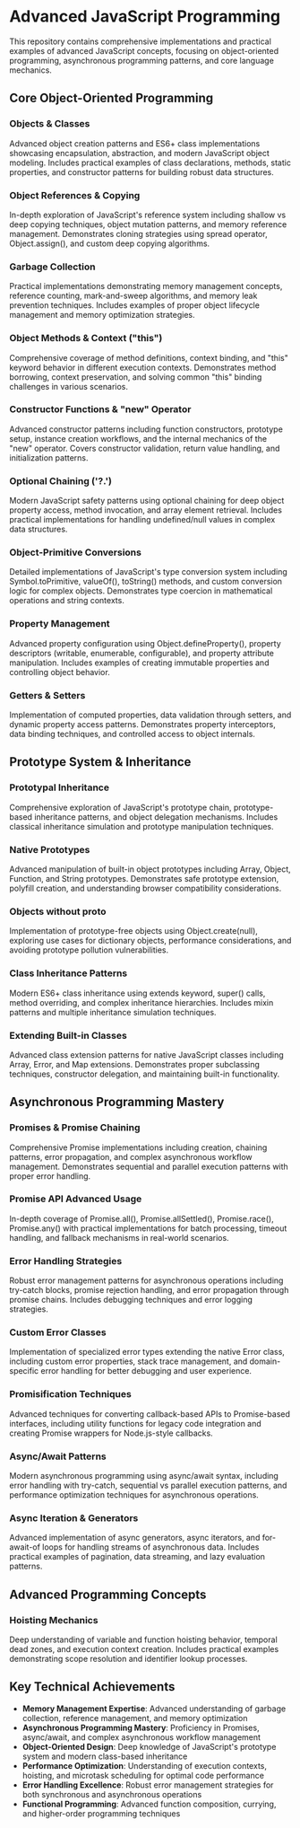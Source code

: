 # Advanced JavaScript Programming 

This repository contains comprehensive implementations and practical examples of advanced JavaScript concepts, focusing on object-oriented programming, asynchronous programming patterns, and core language mechanics.

## Core Object-Oriented Programming

### Objects & Classes
Advanced object creation patterns and ES6+ class implementations showcasing encapsulation, abstraction, and modern JavaScript object modeling. Includes practical examples of class declarations, methods, static properties, and constructor patterns for building robust data structures.

### Object References & Copying
In-depth exploration of JavaScript's reference system including shallow vs deep copying techniques, object mutation patterns, and memory reference management. Demonstrates cloning strategies using spread operator, Object.assign(), and custom deep copying algorithms.

### Garbage Collection
Practical implementations demonstrating memory management concepts, reference counting, mark-and-sweep algorithms, and memory leak prevention techniques. Includes examples of proper object lifecycle management and memory optimization strategies.

### Object Methods & Context ("this")
Comprehensive coverage of method definitions, context binding, and "this" keyword behavior in different execution contexts. Demonstrates method borrowing, context preservation, and solving common "this" binding challenges in various scenarios.

### Constructor Functions & "new" Operator
Advanced constructor patterns including function constructors, prototype setup, instance creation workflows, and the internal mechanics of the "new" operator. Covers constructor validation, return value handling, and initialization patterns.

### Optional Chaining ('?.')
Modern JavaScript safety patterns using optional chaining for deep object property access, method invocation, and array element retrieval. Includes practical implementations for handling undefined/null values in complex data structures.

### Object-Primitive Conversions
Detailed implementations of JavaScript's type conversion system including Symbol.toPrimitive, valueOf(), toString() methods, and custom conversion logic for complex objects. Demonstrates type coercion in mathematical operations and string contexts.

### Property Management
Advanced property configuration using Object.defineProperty(), property descriptors (writable, enumerable, configurable), and property attribute manipulation. Includes examples of creating immutable properties and controlling object behavior.

### Getters & Setters
Implementation of computed properties, data validation through setters, and dynamic property access patterns. Demonstrates property interceptors, data binding techniques, and controlled access to object internals.

## Prototype System & Inheritance

### Prototypal Inheritance
Comprehensive exploration of JavaScript's prototype chain, prototype-based inheritance patterns, and object delegation mechanisms. Includes classical inheritance simulation and prototype manipulation techniques.

### Native Prototypes
Advanced manipulation of built-in object prototypes including Array, Object, Function, and String prototypes. Demonstrates safe prototype extension, polyfill creation, and understanding browser compatibility considerations.

### Objects without __proto__
Implementation of prototype-free objects using Object.create(null), exploring use cases for dictionary objects, performance considerations, and avoiding prototype pollution vulnerabilities.

### Class Inheritance Patterns
Modern ES6+ class inheritance using extends keyword, super() calls, method overriding, and complex inheritance hierarchies. Includes mixin patterns and multiple inheritance simulation techniques.

### Extending Built-in Classes
Advanced class extension patterns for native JavaScript classes including Array, Error, and Map extensions. Demonstrates proper subclassing techniques, constructor delegation, and maintaining built-in functionality.

## Asynchronous Programming Mastery

### Promises & Promise Chaining
Comprehensive Promise implementations including creation, chaining patterns, error propagation, and complex asynchronous workflow management. Demonstrates sequential and parallel execution patterns with proper error handling.

### Promise API Advanced Usage
In-depth coverage of Promise.all(), Promise.allSettled(), Promise.race(), Promise.any() with practical implementations for batch processing, timeout handling, and fallback mechanisms in real-world scenarios.

### Error Handling Strategies
Robust error management patterns for asynchronous operations including try-catch blocks, promise rejection handling, and error propagation through promise chains. Includes debugging techniques and error logging strategies.

### Custom Error Classes
Implementation of specialized error types extending the native Error class, including custom error properties, stack trace management, and domain-specific error handling for better debugging and user experience.

### Promisification Techniques
Advanced techniques for converting callback-based APIs to Promise-based interfaces, including utility functions for legacy code integration and creating Promise wrappers for Node.js-style callbacks.

### Async/Await Patterns
Modern asynchronous programming using async/await syntax, including error handling with try-catch, sequential vs parallel execution patterns, and performance optimization techniques for asynchronous operations.

### Async Iteration & Generators
Advanced implementation of async generators, async iterators, and for-await-of loops for handling streams of asynchronous data. Includes practical examples of pagination, data streaming, and lazy evaluation patterns.

## Advanced Programming Concepts
### Hoisting Mechanics
Deep understanding of variable and function hoisting behavior, temporal dead zones, and execution context creation. Includes practical examples demonstrating scope resolution and identifier lookup processes.


## Key Technical Achievements

- **Memory Management Expertise**: Advanced understanding of garbage collection, reference management, and memory optimization
- **Asynchronous Programming Mastery**: Proficiency in Promises, async/await, and complex asynchronous workflow management
- **Object-Oriented Design**: Deep knowledge of JavaScript's prototype system and modern class-based inheritance
- **Performance Optimization**: Understanding of execution contexts, hoisting, and microtask scheduling for optimal code performance
- **Error Handling Excellence**: Robust error management strategies for both synchronous and asynchronous operations
- **Functional Programming**: Advanced function composition, currying, and higher-order programming techniques
